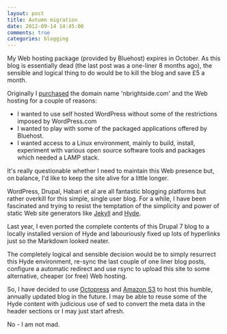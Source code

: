 ```yaml
---
layout: post
title: Autumn migration
date: 2012-09-14 14:45:00
comments: true
categories: blogging
---
```

My Web hosting package (provided by Bluehost) expires in October. As
this blog is essentially dead (the last post was a one-liner 8 months
ago), the sensible and logical thing to do would be to kill the blog
and save £5 a month.

Originally I
[purchased](http://www.nbrightside.com/blog/2006/10/24/new-dawn-fades/) the
domain name 'nbrightside.com' and the Web hosting for a couple of
reasons:

- I wanted to use self hosted WordPress without some of the
  restrictions imposed by WordPress.com
- I wanted to play with some of the packaged applications offered by
  Bluehost.
- I wanted access to a Linux environment, mainly to build, install,
  experiment with various open source software tools and packages
  which needed a LAMP stack.

It's really questionable whether I need to maintain this Web presence
but, on balance, I'd like to keep the site alive for a little longer.

WordPress, Drupal, Habari et al are all fantastic blogging platforms
but rather overkill for this simple, single user blog. For a while, I
have been fascinated and trying to resist the temptation of the
simplicity and power of static Web site generators like
[Jekyll](https://github.com/mojombo/jekyll) and
[Hyde](http://hyde.github.com/).

Last year, I even ported the complete contents of this Drupal 7 blog
to a locally installed version of Hyde and labouriously fixed up lots
of hyperlinks just so the Markdown looked neater.

The completely logical and sensible decision would be to simply
resurrect this Hyde environment, re-sync the last couple of one liner
blog posts, configure a automatic redirect and use rsync to upload
this site to some alternative, cheaper (or free) Web hosting.

So, I have decided to use [Octopress](http://octopress.org/) and
[Amazon S3](http://aws.typepad.com/aws/2011/02/host-your-static-website-on-amazon-s3.html)
to host this humble, annually updated blog in the future. I may be
able to reuse some of the Hyde content with judicious use of sed to
convert the meta data in the header sections or I may just start
afresh.

No - I am not mad.
